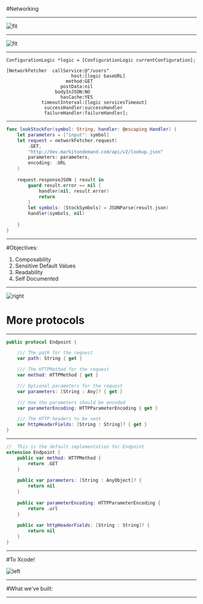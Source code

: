 #Networking

---

![fit](https://i.imgur.com/nvLwbWi.png)

---

![fit](https://i.imgur.com/Q1n6QtN.png)

---

```objc
ConfigurationLogic *logic = [ConfigurationLogic currentConfiguration];

[NetworkFetcher  callService:@"/users"
					    host:[logic baseURL]
					  method:GET
					postData:nil
				  bodyInJSON:NO
					hasCache:YES
			 timeoutInterval:[logic servicesTimeout]
		      successHandler:successHandler
			  failureHandler:failureHandler];
```
---

```swift
func lookStockFor(symbol: String, handler: @escaping Handler) {
	let parameters = ["input": symbol]
	let request = networkFetcher.request(
		.GET,
		"http://dev.markitondemand.com/api/v2/lookup.json"
		parameters: parameters,
		encoding: .URL
	)
	
	request.responseJSON { result in
		guard result.error == nil {
			handler(nil, result.error)
			return
		}
		let symbols: [StockSymbols] = JSONParse(result.json)
		handler(symbols, nil)
	
	}
}
```
---

#Objectives:

1. Composability
2. Sensitive Default Values
3. Readability
4. Self Documented

---

![right](https://media.giphy.com/media/12NUbkX6p4xOO4/giphy.gif)

# More protocols

---

```swift
public protocol Endpoint {

    /// The path for the request
    var path: String { get }

    /// The HTTPMethod for the request
    var method: HTTPMethod { get }

    /// Optional parameters for the request
    var parameters: [String : Any]? { get }

    /// How the parameters should be encoded
    var parameterEncoding: HTTPParameterEncoding { get }

    /// The HTTP headers to be sent
    var httpHeaderFields: [String : String]? { get }
}
```
---

```swift
//  This is the default implementation for Endpoint 
extension Endpoint {
    public var method: HTTPMethod {
        return .GET
    }
    
    public var parameters: [String : AnyObject]? {
        return nil
    }
    
    public var parameterEncoding: HTTPParameterEncoding {
        return .url
    }
    
    public var httpHeaderFields: [String : String]? {
        return nil
    }
}
```
---

#To Xcode!

![left](https://media.giphy.com/media/5GoVLqeAOo6PK/giphy.gif)

---
#What we've built:

---